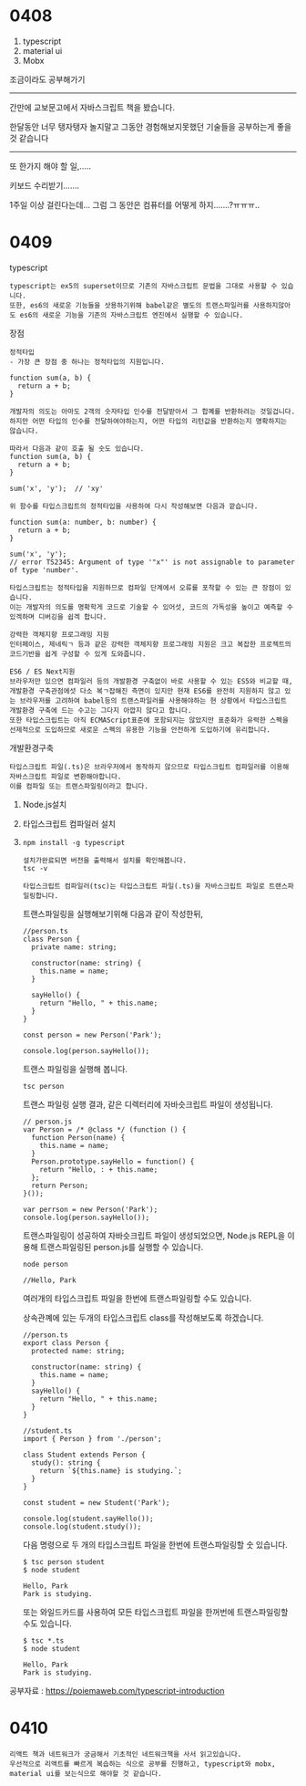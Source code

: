 <h1>
  0408
</h1>

1. typescript
2. material ui
3. Mobx

조금이라도 공부해가기

<hr>

간만에 교보문고에서 자바스크립트 책을 봤습니다.

한달동안 너무 탱자탱자 놀지말고 그동안 경험해보지못했던 기술들을 공부하는게 좋을 것 같습니다

<hr>

또 한가지 해야 할 일,…..

키보드 수리받기…….

1주일 이상 걸린다는데… 그럼 그 동안은 컴퓨터를 어떻게 하지…….?ㅠㅠㅠ..





<h1>
  0409
</h1>



typescript

~~~
typescript는 ex5의 superset이므로 기존의 자바스크립트 문법을 그대로 사용할 수 있습니다.
또한, es6의 새로운 기능들을 삿용하기위해 babel같은 별도의 트랜스파일러를 사용하지않아도 es6의 새로운 기능을 기존의 자바스크립트 엔진에서 실행할 수 있습니다.
~~~



장점

~~~
정적타입
- 가장 큰 장점 중 하나는 정적타입의 지원입니다.

function sum(a, b) {
  return a + b;
}

개발자의 의도는 아마도 2객의 숫자타입 인수를 전달받아서 그 합꼐를 반환하려는 것일겁니다.
하지만 어떤 타입의 인수를 전달하여야하는지, 어떤 타입의 리턴값을 반환하는지 명확하지는 않습니다.

따라서 다음과 같이 호출 될 숫도 있습니다.
function sum(a, b) {
  return a + b;
}

sum('x', 'y');	// 'xy'

위 함수를 타입스크립트의 정적타입을 사용하여 다시 작성해보면 다음과 깥습니다.

function sum(a: number, b: number) {
  return a + b;
}

sum('x', 'y');
// error TS2345: Argument of type '"x"' is not assignable to parameter of type 'number'.

타입스크립트는 정적타입을 지원하므로 컴파일 단계에서 오류를 포착할 수 있는 큰 장점이 있습니다.
이는 개발자의 의도를 명확학게 코드로 기술할 수 있어섯, 코드의 가독성을 높이고 예측할 수 있겍하며 디버깅을 쉽겍 합니다.
~~~

~~~
강력한 객체지향 프로그래밍 지원
인터페이스, 제네릭ㄱ 등과 같은 강력한 객체지향 프로그래밍 지원은 크고 복잡한 프로젝트의 코드기반을 쉽게 구성할 수 있게 도와줍니다.
~~~

~~~
ES6 / ES Next지원
브라우저만 있으면 컴파일러 등의 개발환경 구축없이 바로 사용할 수 있는 ES5와 비교할 때, 개발환경 구축관점에섯 다소 복ㄱ잡해진 측면이 있지만 현재 ES6를 완전히 지원하지 않고 있는 브라우저를 고려하여 babel등의 트랜스파일러를 사용해야하는 현 상황에서 타입스크립트 개발환경 구축에 드는 수고는 그다지 아깝지 않다고 합니다.
또한 타입스크립트는 아직 ECMAScript표준에 포함되지는 않았지만 표준화가 유력한 스펙을 선제적으로 도입하므로 새로운 스펙의 유용한 기능을 안전하게 도입하기에 유리합니다.
~~~



개발환경구축

~~~
타입스크립트 파일(.ts)은 브라우저에서 동작하지 않으므로 타입스크립트 컴파일러를 이용해 자바스크립트 파일로 변환해야합니다.
이를 컴파일 또는 트랜스파일링이라고 합니다.
~~~

1. Node.js설치

2. 타입스크립트 컴파일러 설치

3. ~~~
   npm install -g typescript
   
   설치가완료되면 버전을 출력해서 설치를 확인해봅니다.
   tsc -v
   
   타입스크립트 컴파일러(tsc)는 타입스크립트 파일(.ts)을 자바스크립트 파일로 트랜스파일링합니다.
   ~~~

   트랜스파일링을 실행해보기위해 다음과 같이 작성한뒤,

   ~~~
   //person.ts
   class Person {
     private name: string;
     
     constructor(name: string) {
       this.name = name;
     }
     
     sayHello() {
       return "Hello, " + this.name;
     }
   }
   
   const person = new Person('Park');
   
   console.log(person.sayHello());
   ~~~

   트랜스 파일링을 실행해 봅니다.

   ~~~
   tsc person
   ~~~

   트랜스 파일링 실행 결과, 같은 디렉터리에 자바슷크립트 파일이 생성됩니다.

   ~~~
   // person.js
   var Person = /* @class */ (function () {
     function Person(name) {
       this.name = name;
     }
     Person.prototype.sayHello = function() {
       return "Hello, : + this.name;
     };
     return Person;
   }());
   
   var perrson = new Person('Park');
   console.log(person.sayHello());
   ~~~

   트랜스파일링이 성공하여 자바슷크립트 파일이 생성되었으면, Node.js REPL을 이용해 트랜스파일링된 person.js를 실행할 수 있습니다.

   ~~~
   node person
   
   //Hello, Park
   ~~~

   여러개의 타입스크립트 파일을 한번에 트랜스파일링할 수도 있습니다.

   상속관꼐에 있는 두개의 타입스크립트 class를 작성해보도록 하겠습니다.

   ~~~
   //person.ts
   export class Person {
     protected name: string;
     
     constructor(name: string) {
       this.name = name;
     }
     sayHello() {
       return "Hello, " + this.name;
     }
   }
   ~~~

   ~~~
   //student.ts
   import { Person } from './person';
   
   class Student extends Person {
     study(): string {
       return `${this.name} is studying.`;
     }
   }
   
   const student = new Student('Park');
   
   console.log(student.sayHello());
   console.log(student.study());
   ~~~

   다음 명령으로 두 개의 타입스크립트 파일을 한번에 트랜스파일링할 숫 있습니다.

   ~~~
   $ tsc person student
   $ node student
   
   Hello, Park
   Park is studying.
   ~~~

   또는 와일드카드를 사용하여 모든 타입스크립트 파일을 한꺼번에 트랜스파일링할 수도 있습니다.

   ~~~
   $ tsc *.ts
   $ node student
   
   Hello, Park
   Park is studying.
   ~~~

   

공부자료 : <https://poiemaweb.com/typescript-introduction>



<h1>
  0410
</h1>

~~~
리액트 책과 네트워크가 궁금해서 기초적인 네트워크책을 사서 읽고있습니다.
우선적으로 리액트를 빠르게 복습하는 식으로 공부를 진행하고, typescript와 mobx, material ui를 보는식으로 해야할 것 같습니다. 
~~~

